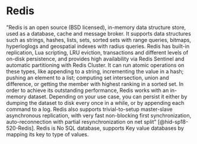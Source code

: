 Redis
=====

"Redis is an open source (BSD licensed), in-memory data structure store,
used as a database, cache and message broker. It supports data
structures such as strings, hashes, lists, sets, sorted sets with range
queries, bitmaps, hyperloglogs and geospatial indexes with radius
queries. Redis has built-in replication, Lua scripting, LRU eviction,
transactions and different levels of on-disk persistence, and provides
high availability via Redis Sentinel and automatic partitioning with
Redis Cluster. It can run atomic operations on these types, like
appending to a string, incrementing the value in a hash; pushing an
element to a list; computing set intersection, union and difference, or
getting the member with highest ranking in a sorted set. In order to
achieve its outstanding performance, Redis works with an in-memory
dataset. Depending on your use case, you can persist it either by
dumping the dataset to disk every once in a while, or by appending each
command to a log. Redis also supports trivial-to-setup master-slave
asynchronous replication, with very fast non-blocking first
synchronization, auto-reconnection with partial resynchronization on net
split" [@hid-sp18-520-Redis]. Redis is No SQL database, supports Key
value databases by mapping its key to type of values.
